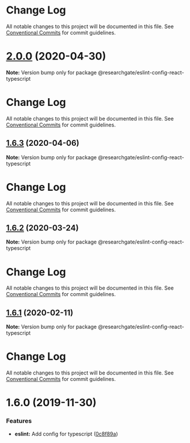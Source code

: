 # Change Log

All notable changes to this project will be documented in this file. See
[Conventional Commits](https://conventionalcommits.org) for commit guidelines.

# [2.0.0](https://github.com/researchgate/tooling/compare/@researchgate/eslint-config-react-typescript@1.6.3...@researchgate/eslint-config-react-typescript@2.0.0) (2020-04-30)

**Note:** Version bump only for package
@researchgate/eslint-config-react-typescript

# Change Log

All notable changes to this project will be documented in this file. See
[Conventional Commits](https://conventionalcommits.org) for commit guidelines.

## [1.6.3](https://github.com/researchgate/tooling/compare/@researchgate/eslint-config-react-typescript@1.6.2...@researchgate/eslint-config-react-typescript@1.6.3) (2020-04-06)

**Note:** Version bump only for package
@researchgate/eslint-config-react-typescript

# Change Log

All notable changes to this project will be documented in this file. See
[Conventional Commits](https://conventionalcommits.org) for commit guidelines.

## [1.6.2](https://github.com/researchgate/tooling/compare/@researchgate/eslint-config-react-typescript@1.6.1...@researchgate/eslint-config-react-typescript@1.6.2) (2020-03-24)

**Note:** Version bump only for package
@researchgate/eslint-config-react-typescript

# Change Log

All notable changes to this project will be documented in this file. See
[Conventional Commits](https://conventionalcommits.org) for commit guidelines.

## [1.6.1](https://github.com/researchgate/tooling/compare/@researchgate/eslint-config-react-typescript@1.6.0...@researchgate/eslint-config-react-typescript@1.6.1) (2020-02-11)

**Note:** Version bump only for package
@researchgate/eslint-config-react-typescript

# Change Log

All notable changes to this project will be documented in this file. See
[Conventional Commits](https://conventionalcommits.org) for commit guidelines.

# 1.6.0 (2019-11-30)

### Features

- **eslint:** Add config for typescript
  ([0c8f89a](https://github.com/researchgate/tooling/commit/0c8f89a))
